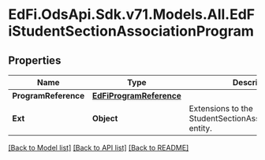 # EdFi.OdsApi.Sdk.v71.Models.All.EdFiStudentSectionAssociationProgram

## Properties

Name | Type | Description | Notes
------------ | ------------- | ------------- | -------------
**ProgramReference** | [**EdFiProgramReference**](EdFiProgramReference.md) |  | 
**Ext** | **Object** | Extensions to the StudentSectionAssociationProgram entity. | [optional] 

[[Back to Model list]](../README.md#documentation-for-models) [[Back to API list]](../README.md#documentation-for-api-endpoints) [[Back to README]](../README.md)

